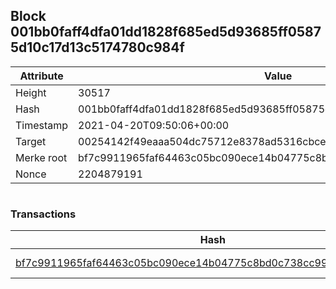 ## Block 001bb0faff4dfa01dd1828f685ed5d93685ff05875d10c17d13c5174780c984f

Attribute | Value
--- | ---
Height | 30517
Hash | 001bb0faff4dfa01dd1828f685ed5d93685ff05875d10c17d13c5174780c984f
Timestamp | 2021-04-20T09:50:06+00:00
Target | 00254142f49eaaa504dc75712e8378ad5316cbcead634704b3734b6271167cc4
Merke root | bf7c9911965faf64463c05bc090ece14b04775c8bd0c738cc99bd36264752c08
Nonce | 2204879191

```

```

### Transactions

Hash | Amount
--- | ---
[bf7c9911965faf64463c05bc090ece14b04775c8bd0c738cc99bd36264752c08](bf7c9911965faf64463c05bc090ece14b04775c8bd0c738cc99bd36264752c08.md) | 10.00000000 SKEPTI 
